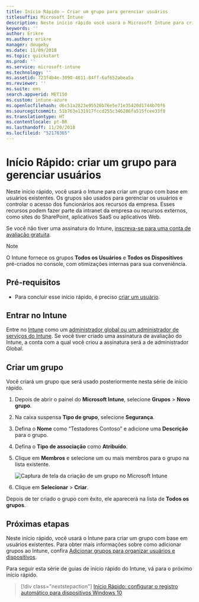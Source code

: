 ```yaml
---
title: Início Rápido – Criar um grupo para gerenciar usuários
titlesuffix: Microsoft Intune
description: Neste início rápido você usará o Microsoft Intune para criar um grupo com base em usuários existentes.
keywords: ''
author: Erikre
ms.author: erikre
manager: dougeby
ms.date: 11/09/2018
ms.topic: quickstart
ms.prod: ''
ms.service: microsoft-intune
ms.technology: ''
ms.assetid: 723f4b4e-3090-4811-84ff-6af652abea5a
ms.reviewer: ''
ms.suite: ems
search.appverid: MET150
ms.custom: intune-azure
ms.openlocfilehash: d6c51a2823e95526b76e5e71e35420d1744b70f6
ms.sourcegitcommit: 51b763e131917fccd255c346286fa515fcee33f0
ms.translationtype: HT
ms.contentlocale: pt-BR
ms.lasthandoff: 11/20/2018
ms.locfileid: "52178365"
---
```

# <a name="quickstart-create-a-group-to-manage-users"></a>Início Rápido: criar um grupo para gerenciar usuários

Neste início rápido, você usará o Intune para criar um grupo com base em usuários existentes. Os grupos são usados para gerenciar os usuários e controlar o acesso dos funcionários aos recursos da empresa. Esses recursos podem fazer parte da intranet da empresa ou recursos externos, como sites do SharePoint, aplicativos SaaS ou aplicativos Web.

Se você não tiver uma assinatura do Intune, [inscreva-se para uma conta de avaliação gratuita](free-trial-sign-up.md).

>[!NOTE]
>O Intune fornece os grupos **Todos os Usuários** e **Todos os Dispositivos** pré-criados no console, com otimizações internas para sua conveniência.

## <a name="prerequisites"></a>Pré-requisitos

- Para concluir esse início rápido, é preciso [criar um usuário](quickstart-create-user.md).

## <a name="sign-in-to-intune"></a>Entrar no Intune

Entre no [Intune](https://aka.ms/intuneportal) como um [administrador global ou um administrador de serviços do Intune](users-add.md#types-of-administrators). Se você tiver criado uma assinatura de avaliação do Intune, a conta com a qual você criou a assinatura será a de administrador Global.

## <a name="create-a-group"></a>Criar um grupo

Você criará um grupo que será usado posteriormente nesta série de início rápido.

1. Depois de abrir o painel do **Microsoft Intune**, selecione **Grupos** > **Novo grupo**.
2. Na caixa suspensa **Tipo de grupo**, selecione **Segurança**.
3. Defina o **Nome** como “Testadores Contoso” e adicione uma **Descrição** para o grupo.
4. Defina o **Tipo de associação** como **Atribuído**. 
5. Clique em **Membros** e selecione um ou mais membros para o grupo na lista existente.

    ![Captura de tela da criação de um grupo no Microsoft Intune](./media/quickstart-use-groups-01.png)

6. Clique em **Selecionar** > **Criar**.

Depois de ter criado o grupo com êxito, ele aparecerá na lista de **Todos os grupos**. 

## <a name="next-steps"></a>Próximas etapas

Neste início rápido, você usará o Intune para criar um grupo com base em usuários existentes. Para obter mais informações sobre como adicionar grupos ao Intune, confira [Adicionar grupos para organizar usuários e dispositivos](groups-add.md).

Para seguir esta série de guias de início rápido do Intune, vá para o próximo início rápido.

> [!div class="nextstepaction"]
> [Início Rápido: configurar o registro automático para dispositivos Windows 10](quickstart-setup-auto-enrollment.md)
